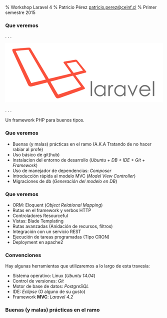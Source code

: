 % Workshop Laravel 4
% Patricio Pérez patricio.perez@ceinf.cl
% Primer semestre 2015


### Que veremos

. . .

![Laravel](images/laravel_logo.png)

. . .

Un framework PHP para buenos tipos.

### Que veremos

- Buenas (y malas) prácticas en el ramo (A.K.A Tratando de no hacer rabiar al profe)
- Uso básico de git(hub)
- Instalacion del entorno de desarrollo (*Ubuntu + DB + IDE + Git + Framework*)
- Uso de manejador de dependencias: *Composer*
- Introducción rápida al modelo MVC (*Model View Controller*)
- Migraciones de db (*Generación del modelo en DB*)


### Que veremos

- ORM: Eloquent (*Object Relational Mapping*)
- Rutas en el framework y verbos HTTP
- Controladores Resourceful
- Vistas: Blade Templating
- Rutas avanzadas (Anidación de recursos, filtros)
- Integración con un servicio REST
- Ejecución de tareas programadas (Tipo CRON)
- Deployment en apache2


### Convenciones

Hay algunas herramientas que utilizaremos a lo largo de esta travesía:

- Sistema operativo: Linux (*Ubuntu 14.04*)
- Control de versiones: *Git*
- Motor de base de datos: *PostgreSQL*
- IDE: *Eclipse* (O alguno de su gusto)
- Framework **MVC**: *Laravel 4.2*



### Buenas (y malas) prácticas en el ramo